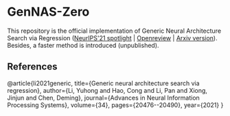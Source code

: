# GenNAS-Zero

This repository is the official implementation of Generic Neural Architecture Search via Regression ([NeurIPS'21 spotlight](https://papers.nips.cc/paper/2021/hash/aba53da2f6340a8b89dc96d09d0d0430-Abstract.html) | [Openreview](https://openreview.net/forum?id=mPTfR3Upe0o) | [Arxiv version](https://arxiv.org/abs/2108.01899)). Besides, a faster method is introduced (unpublished).

## References
@article{li2021generic,
  title={Generic neural architecture search via regression},
  author={Li, Yuhong and Hao, Cong and Li, Pan and Xiong, Jinjun and Chen, Deming},
  journal={Advances in Neural Information Processing Systems},
  volume={34},
  pages={20476--20490},
  year={2021}
}

